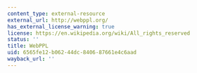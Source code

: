 ```yaml
---
content_type: external-resource
external_url: http://webppl.org/
has_external_license_warning: true
license: https://en.wikipedia.org/wiki/All_rights_reserved
status: ''
title: WebPPL
uid: 6565fe12-b062-44dc-8406-87661e4c6aad
wayback_url: ''
---
```

